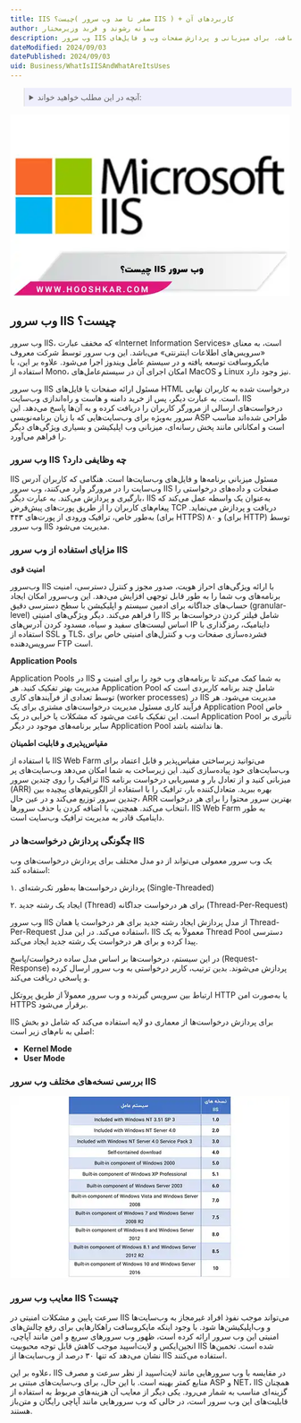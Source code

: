 ```yaml
---
title: IIS چیست؟( صفر تا صد وب سرور IIS ) + کاربردهای آن
author: سمانه رشوند و فربد وزیرمختار
description: وب سرور IIS مایکروسافت، برای میزبانی و پردازش صفحات وب و فایل‌های HTML طراحی شده و با امکانات امنیتی قوی و مقیاس‌پذیری بالا، به مدیریت بهینه درخواست‌های وب کمک می‌کند.
dateModified: 2024/09/03
datePublished: 2024/09/03
uid: Business/WhatIsIISAndWhatAreItsUses
---
```


<blockquote style="background-color:#eeeefc; padding:0.5rem">

<details>
  <summary>آنچه در این مطلب خواهید خواند:</summary>
  <ul>
   <li>وب سرور IIS چیست؟</li>
   <li>وب سرور IIS چه وظایفی دارد؟</li>
   <li>مزایای استفاده از وب سرور IIS</li>
   <li>چگونگی پردازش درخواست‌ها در IIS</li>
   <li>بررسی نسخه‌های مختلف وب سرور IIS</li>
   <li>معایب وب سرور IIS چیست؟</li>
  </ul>
</details>
</blockquote>

![وب سرور IIS چیست؟](./Images/WhatIsIis.webp)

## وب سرور IIS چیست؟

وب سرور IIS، که مخفف عبارت «Internet Information Services» است، به معنای «سرویس‌های اطلاعات اینترنتی» می‌باشد. این وب سرور توسط شرکت معروف مایکروسافت توسعه یافته و در سیستم عامل ویندوز اجرا می‌شود. علاوه بر این، با استفاده از Mono، امکان اجرای آن در سیستم‌عامل‌های MacOS و Linux نیز وجود دارد.

وب سرور IIS مسئول ارائه صفحات یا فایل‌های HTML درخواست شده به کاربران نهایی است. به عبارت دیگر، پس از خرید دامنه و هاست و راه‌اندازی وب‌سایت، IIS درخواست‌های ارسالی از مرورگر کاربران را دریافت کرده و به آن‌ها پاسخ می‌دهد. این سرور به‌ویژه برای وب‌سایت‌هایی که با زبان برنامه‌نویسی ASP طراحی شده‌اند مناسب است و امکاناتی مانند پخش رسانه‌ای، میزبانی وب اپلیکیشن و بسیاری ویژگی‌های دیگر را فراهم می‌آورد.

### وب سرور IIS چه وظایفی دارد؟

IIS مسئول میزبانی برنامه‌ها و فایل‌های وب‌سایت‌ها است. هنگامی که کاربران آدرس وب‌سایت را در مرورگر وارد می‌کنند، وب سرور IIS صفحات و داده‌های درخواستی را بارگیری و پردازش می‌کند. به عبارت دیگر، IIS به‌عنوان یک واسطه عمل می‌کند که پیغام‌های کاربران را از طریق پورت‌های پیش‌فرض TCP دریافت و پردازش می‌نماید. به‌طور خاص، ترافیک ورودی از پورت‌های ۴۴۳ (برای HTTPS) و ۸۰ (برای HTTP) توسط وب سرور IIS مدیریت می‌شود.

### مزایای استفاده از وب سرور IIS

**امنیت قوی**

وب‌سرور IIS با ارائه ویژگی‌های احراز هویت، صدور مجوز و کنترل دسترسی، امنیت برنامه‌های وب شما را به طور قابل توجهی افزایش می‌دهد. این وب‌سرور امکان ایجاد حساب‌های جداگانه برای ادمین سیستم و اپلیکیشن با سطح دسترسی دقیق (granular-level) را فراهم می‌کند. دیگر ویژگی‌های امنیتی IIS شامل فیلتر کردن درخواست‌ها بر اساس لیست‌های سفید و سیاه، مسدود کردن آدرس‌های IP داینامیک، رمزگذاری با استفاده از SSL و TLS، فشرده‌سازی صفحات وب و کنترل‌های امنیتی خاص برای سرویس‌دهنده FTP است.

**Application Pools**

Application Pools در IIS به شما کمک می‌کند تا برنامه‌های وب خود را برای امنیت و مدیریت بهتر تفکیک کنید. هر Application Pool شامل چند برنامه کاربردی است که توسط تعدادی از فرآیندهای کاری (worker processes) در IIS مدیریت می‌شود. هر فرآیند کاری مسئول مدیریت درخواست‌های مشتری برای یک Application Pool خاص است. این تفکیک باعث می‌شود که مشکلات یا خرابی در یک Application Pool تأثیری بر سایر برنامه‌های موجود در دیگر Application Pool ها نداشته باشد.

**مقیاس‌پذیری و قابلیت اطمینان**

با استفاده از IIS Web Farm می‌توانید زیرساختی مقیاس‌پذیر و قابل اعتماد برای وب‌سایت‌های خود پیاده‌سازی کنید. این زیرساخت به شما امکان می‌دهد وب‌سایت‌های پر ترافیک را روی چندین سرور IIS میزبانی کنید و از تعادل بار و مسیریابی درخواست برنامه (ARR) بهره ببرید. متعادل‌کننده بار، ترافیک را با استفاده از الگوریتم‌های پیچیده بین چندین سرور توزیع می‌کند و در عین حال، ARR بهترین سرور محتوا را برای هر درخواست انتخاب می‌کند. همچنین، با اضافه کردن یا حذف سرورها، IIS Web Farm به طور داینامیک قادر به مدیریت ترافیک وب‌سایت است.

### چگونگی پردازش درخواست‌ها در IIS

یک وب سرور معمولی می‌تواند از دو مدل مختلف برای پردازش درخواست‌های وب استفاده کند:

۱. پردازش درخواست‌ها به‌طور تک‌رشته‌ای (Single-Threaded)

۲. ایجاد یک رشته جدید (Thread) برای هر درخواست جداگانه (Thread-Per-Request)

وب سرور IIS از مدل پردازش ایجاد رشته جدید برای هر درخواست یا همان Thread-Per-Request استفاده می‌کند. در این مدل، IIS معمولاً به یک Thread Pool دسترسی پیدا کرده و برای هر درخواست یک رشته جدید ایجاد می‌کند.

در این سیستم، درخواست‌ها بر اساس مدل ساده درخواست/پاسخ (Request-Response) پردازش می‌شوند. بدین ترتیب، کاربر درخواستی به وب سرور ارسال کرده و پاسخی دریافت می‌کند.

ارتباط بین سرویس گیرنده و وب سرور معمولاً از طریق پروتکل HTTP یا به‌صورت امن HTTPS برقرار می‌شود.

IIS برای پردازش درخواست‌ها از معماری دو لایه استفاده می‌کند که شامل دو بخش اصلی به نام‌های زیر است:

- **Kernel Mode**
- **User Mode**

### بررسی نسخه‌های مختلف وب سرور IIS

![بررسی نسخه های مختلف وب سرور IIS](./Images/VersionTable.webp)

### معایب وب سرور IIS چیست؟

سرعت پایین و مشکلات امنیتی در IIS می‌تواند موجب نفوذ افراد غیرمجاز به وب‌سایت‌ها و وب‌اپلیکیشن‌ها شود. با وجود اینکه مایکروسافت راهکارهایی برای رفع چالش‌های امنیتی این وب سرور ارائه کرده است، ظهور وب سرورهای سریع و امن مانند آپاچی، انجین‌ایکس و لایت‌اسپید موجب کاهش قابل توجه محبوبیت IIS شده است. تخمین‌ها نشان می‌دهد که تنها ۳۰ درصد از وب‌سایت‌ها از IIS استفاده می‌کنند. 

علاوه بر این، IIS در مقایسه با وب سرورهایی مانند لایت‌اسپید از نظر سرعت و مصرف منابع کمتر بهینه است. با این حال، برای وب‌سایت‌های مبتنی بر ASP و NET، IIS همچنان گزینه‌ای مناسب به شمار می‌رود. یکی دیگر از معایب آن هزینه‌های مربوط به استفاده از قابلیت‌های این وب سرور است، در حالی که وب سرورهایی مانند آپاچی رایگان و متن‌باز هستند.